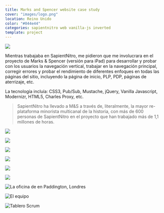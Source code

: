 ```yaml
---
title: Marks and Spencer website case study
cover: "images/logo.png"
location: Reino Unido
color: "#044e44"
categories: sapientnitro web vanilla-js inverted
template: project
---
```


![](/work/marksandspencer/images/1.jpg)

Mientras trabajaba en SapientNitro, me pidieron que me involucrara en el proyecto de Marks & Spencer (versión para iPad) para desarrollar y probar con los usuarios la navegación vertical, trabajar en la navegación principal, corregir errores y probar el rendimiento de diferentes enfoques en todas las páginas del sitio, incluyendo la página de inicio, PLP, PDP, páginas de aterrizaje, etc.

La tecnología incluía: CSS3, Pub/Sub, Mustache, jQuery, Vanilla Javascript, Modernizr, HTML5, Charles Proxy, etc.

> SapientNitro ha llevado a M&S a través de, literalmente, la mayor re-plataforma minorista multicanal de la historia, con más de 600 personas de SapientNitro en el proyecto que han trabajado más de 1,1 millones de horas.

![](/work/marksandspencer/images/2.png)

![](/work/marksandspencer/images/3.png)

![](/work/marksandspencer/images/4.png)

![](/work/marksandspencer/images/5.png)

![](/work/marksandspencer/images/6.png)

![](/work/marksandspencer/images/7.png)

![](/work/marksandspencer/images/paddington.jpg "La oficina de en Paddington, Londres")

![](/work/marksandspencer/images/team.jpg "El equipo")

![](/work/marksandspencer/images/board.jpg "Tablero Scrum")
